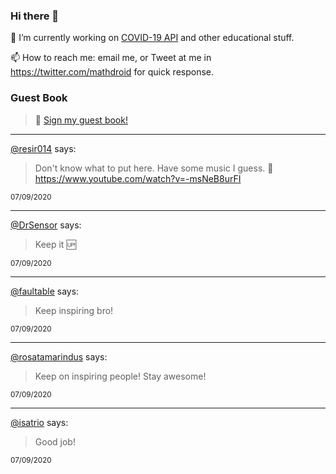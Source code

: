 ### Hi there 👋

🔭 I’m currently working on [COVID-19 API](https://github.com/covid-19-api) and other educational stuff.

📫 How to reach me: email me, or Tweet at me in https://twitter.com/mathdroid for quick response.

<!--
**mathdroid/mathdroid** is a ✨ _special_ ✨ repository because its `README.md` (this file) appears on your GitHub profile.

Here are some ideas to get you started:

- 🔭 I’m currently working on ...
- 🌱 I’m currently learning ...
- 👯 I’m looking to collaborate on ...
- 🤔 I’m looking for help with ...
- 💬 Ask me about ...
- 📫 How to reach me: ...
- 😄 Pronouns: ...
- ⚡ Fun fact: ...
-->

### Guest Book

> 💬 [Sign my guest book!](https://mathdroid.now.sh)

---

<!--START_SECTION:guestbook-->
[@resir014](https://github.com/resir014) says:

> Don't know what to put here. Have some music I guess. 💖 https://www.youtube.com/watch?v=-msNeB8urFI

<sup>07/09/2020</sup>


---

[@DrSensor](https://github.com/DrSensor) says:

> Keep it 🆙

<sup>07/09/2020</sup>


---

[@faultable](https://github.com/faultable) says:

> Keep inspiring bro!

<sup>07/09/2020</sup>


---

[@rosatamarindus](https://github.com/rosatamarindus) says:

> Keep on inspiring people! Stay awesome!

<sup>07/09/2020</sup>


---

[@isatrio](https://github.com/isatrio) says:

> Good job!

<sup>07/09/2020</sup>

<!--END_SECTION:guestbook-->
<!--GUESTBOOK_LIST [{"name":"resir014","message":"Don't know what to put here. Have some music I guess. 💖 https://www.youtube.com/watch?v=-msNeB8urFI","date":"07/09/2020"},{"name":"DrSensor","message":"Keep it 🆙","date":"07/09/2020"},{"name":"faultable","message":"Keep inspiring bro!","date":"07/09/2020"},{"name":"rosatamarindus","message":"Keep on inspiring people! Stay awesome!","date":"07/09/2020"},{"name":"isatrio","message":"Good job!","date":"07/09/2020"}]-->
